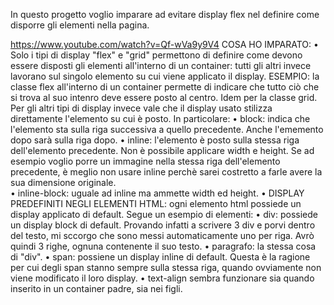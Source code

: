 In questo progetto voglio imparare ad evitare display flex 
nel definire come disporre gli elementi nella pagina.

https://www.youtube.com/watch?v=Qf-wVa9y9V4
COSA HO IMPARATO: 
 • Solo i tipi di display "flex" e "grid" permettono di definire come 
   devono essere disposti gli elementi all'interno di un container: tutti
   gli altri invece lavorano sul singolo elemento su cui viene applicato il 
   display. 
   ESEMPIO: la classe flex all'interno di un container permette di indicare che
   tutto ciò che si trova al suo intenro deve essere posto al centro. 
   Idem per la classe grid. 
   Per gli altri tipi di display invece vale che il display usato stilizza 
   direttamente l'elemento su cui è posto. In particolare: 
      • block: indica che l'elemento sta sulla riga successiva a quello 
               precedente. Anche l'ememento dopo sarà sulla riga dopo. 
      • inline: l'elemento è posto sulla stessa riga dell'elemento precedente.
                Non è possibile applicare width e height. 
                Se ad esempio voglio porre un immagine nella stessa riga 
                dell'elemento precedente, è meglio non usare inline perchè 
                sarei costretto a farle avere la sua dimensione originale.  
      • inline-block: uguale ad inline ma ammette width ed height.
 • DISPLAY PREDEFINITI NEGLI ELEMENTI HTML: ogni elemento html possiede un display
  applicato di default. Segue un esempio di elementi:
      • div: possiede un display block di default. Provando infatti a scrivere 3 div
             e porvi dentro del testo, mi sccorgo che sono messi automaticamente uno 
             per riga. Avrò quindi 3 righe, ognuna contenente il suo testo. 
      • paragrafo: la stessa cosa di "div".
      • span: possiene un display inline di default. Questa è la ragione per cui degli
              span stanno sempre sulla stessa riga, quando ovviamente non viene modificato
              il loro display. 
  • text-align sembra funzionare sia quando inserito in un container padre, sia nei figli. 
 